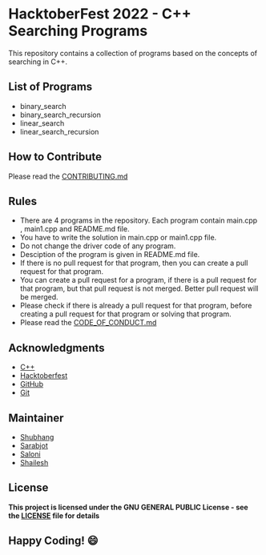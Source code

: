 
# HacktoberFest 2022 - C++ Searching Programs
This repository contains a collection of programs based on the concepts of searching in C++. 

## List of Programs
- binary_search
- binary_search_recursion
- linear_search
- linear_search_recursion


## How to Contribute
Please read the [CONTRIBUTING.md](../../CONTRIBUTING.md)

## Rules
- There are 4 programs in the repository. Each program contain main.cpp , main1.cpp and README.md file.
- You have to write the solution in main.cpp or main1.cpp file.
- Do not change the driver code of any program.
- Desciption of the program is given in README.md file.
- If there is no pull request for that program, then you can create a pull request for that program.
- You can create a pull request for a program, if there is a pull request for that program, but that pull request is not merged. Better pull request will be merged.
- Please check if there is already a pull request for that program, before creating a pull request for that program or solving that program.
- Please read the [CODE_OF_CONDUCT.md](../CODE_OF_CONDUCT.md)

## Acknowledgments
- [C++](https://www.cplusplus.org/)
- [Hacktoberfest](https://hacktoberfest.digitalocean.com/)
- [GitHub](https://github.com)
- [Git](https://git-scm.com/)

## Maintainer
- [Shubhang](http://github.com/Shubhang-2111)
- [Sarabjot](https://github.com/ricky-aufvaa)
- [Saloni](https://github.com/saloni1202)
- [Shailesh](https://github.com/ShaileshKumar007)

## License
**This project is licensed under the GNU GENERAL PUBLIC License - see the [LICENSE](../LICENSE) file for details**

## Happy Coding! :smile:
